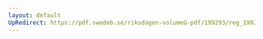 ```yaml
---
layout: default
UpRedirect: https://pdf.swedeb.se/riksdagen-volumeG-pdf/199293/reg_199293/reg_199293_0422.pdf
---
```


